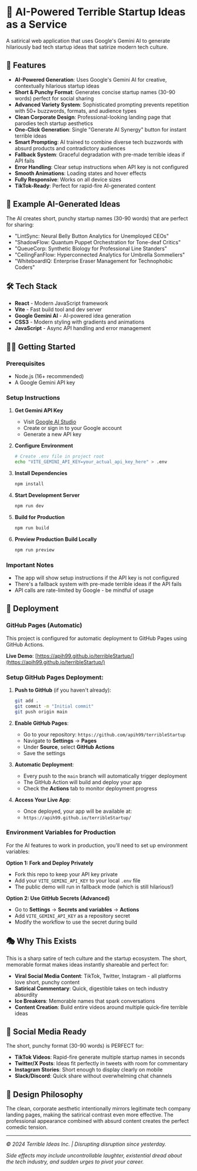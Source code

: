 # 🤖 AI-Powered Terrible Startup Ideas as a Service

A satirical web application that uses Google's Gemini AI to generate hilariously bad tech startup ideas that satirize modern tech culture.

## 🚀 Features

- **AI-Powered Generation**: Uses Google's Gemini AI for creative, contextually hilarious startup ideas
- **Short & Punchy Format**: Generates concise startup names (30-90 words) perfect for social sharing
- **Advanced Variety System**: Sophisticated prompting prevents repetition with 50+ buzzwords, formats, and audience types
- **Clean Corporate Design**: Professional-looking landing page that parodies tech startup aesthetics
- **One-Click Generation**: Single "Generate AI Synergy" button for instant terrible ideas
- **Smart Prompting**: AI trained to combine diverse tech buzzwords with absurd products and contradictory audiences
- **Fallback System**: Graceful degradation with pre-made terrible ideas if API fails
- **Error Handling**: Clear setup instructions when API key is not configured
- **Smooth Animations**: Loading states and hover effects
- **Fully Responsive**: Works on all device sizes
- **TikTok-Ready**: Perfect for rapid-fire AI-generated content

## 🎯 Example AI-Generated Ideas

The AI creates short, punchy startup names (30-90 words) that are perfect for sharing:
- "LintSync: Neural Belly Button Analytics for Unemployed CEOs"
- "ShadowFlow: Quantum Puppet Orchestration for Tone-deaf Critics"
- "QueueCorp: Synthetic Biology for Professional Line Standers"
- "CeilingFanFlow: Hyperconnected Analytics for Umbrella Sommeliers"
- "WhiteboardIQ: Enterprise Eraser Management for Technophobic Coders"

## 🛠 Tech Stack

- **React** - Modern JavaScript framework
- **Vite** - Fast build tool and dev server
- **Google Gemini AI** - AI-powered idea generation
- **CSS3** - Modern styling with gradients and animations
- **JavaScript** - Async API handling and error management

## 🏃‍♂️ Getting Started

### Prerequisites
- Node.js (16+ recommended)
- A Google Gemini API key

### Setup Instructions

1. **Get Gemini API Key**
   - Visit [Google AI Studio](https://makersuite.google.com/app/apikey)
   - Create or sign in to your Google account
   - Generate a new API key

2. **Configure Environment**
   ```bash
   # Create .env file in project root
   echo "VITE_GEMINI_API_KEY=your_actual_api_key_here" > .env
   ```

3. **Install Dependencies**
   ```bash
   npm install
   ```

4. **Start Development Server**
   ```bash
   npm run dev
   ```

5. **Build for Production**
   ```bash
   npm run build
   ```

6. **Preview Production Build Locally**
   ```bash
   npm run preview
   ```

### Important Notes
- The app will show setup instructions if the API key is not configured
- There's a fallback system with pre-made terrible ideas if the API fails
- API calls are rate-limited by Google - be mindful of usage

## 🚀 Deployment

### GitHub Pages (Automatic)
This project is configured for automatic deployment to GitHub Pages using GitHub Actions.

**Live Demo**: [https://apih99.github.io/terribleStartup/](https://apih99.github.io/terribleStartup/)

### Setup GitHub Pages Deployment:

1. **Push to GitHub** (if you haven't already):
   ```bash
   git add .
   git commit -m "Initial commit"
   git push origin main
   ```

2. **Enable GitHub Pages**:
   - Go to your repository: `https://github.com/apih99/terribleStartup`
   - Navigate to **Settings** → **Pages**
   - Under **Source**, select **GitHub Actions**
   - Save the settings

3. **Automatic Deployment**:
   - Every push to the `main` branch will automatically trigger deployment
   - The GitHub Action will build and deploy your app
   - Check the **Actions** tab to monitor deployment progress

4. **Access Your Live App**:
   - Once deployed, your app will be available at:
   - `https://apih99.github.io/terribleStartup/`

### Environment Variables for Production
For the AI features to work in production, you'll need to set up environment variables:

**Option 1: Fork and Deploy Privately**
- Fork this repo to keep your API key private
- Add your `VITE_GEMINI_API_KEY` to your local `.env` file
- The public demo will run in fallback mode (which is still hilarious!)

**Option 2: Use GitHub Secrets (Advanced)**
- Go to **Settings** → **Secrets and variables** → **Actions**
- Add `VITE_GEMINI_API_KEY` as a repository secret
- Modify the workflow to use the secret during build

## 🎭 Why This Exists

This is a sharp satire of tech culture and the startup ecosystem. The short, memorable format makes ideas instantly shareable and perfect for:
- **Viral Social Media Content**: TikTok, Twitter, Instagram - all platforms love short, punchy content
- **Satirical Commentary**: Quick, digestible takes on tech industry absurdity
- **Ice Breakers**: Memorable names that spark conversations
- **Content Creation**: Build entire videos around multiple quick-fire terrible ideas

## 📱 Social Media Ready

The short, punchy format (30-90 words) is PERFECT for:
- **TikTok Videos**: Rapid-fire generate multiple startup names in seconds
- **Twitter/X Posts**: Ideas fit perfectly in tweets with room for commentary
- **Instagram Stories**: Short enough to display clearly on mobile
- **Slack/Discord**: Quick share without overwhelming chat channels

## 🎨 Design Philosophy

The clean, corporate aesthetic intentionally mirrors legitimate tech company landing pages, making the satirical contrast even more effective. The professional appearance combined with absurd content creates the perfect comedic tension.

---

*© 2024 Terrible Ideas Inc. | Disrupting disruption since yesterday.*

*Side effects may include uncontrollable laughter, existential dread about the tech industry, and sudden urges to pivot your career.* 
